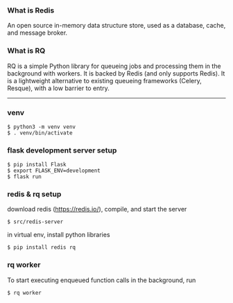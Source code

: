 ### What is Redis
An open source in-memory data structure store, used as a database, cache, and message broker.

### What is RQ
RQ is a simple Python library for queueing jobs and processing them in the background with workers. It is backed by Redis (and only supports Redis). It is a lightweight alternative to existing queueing frameworks (Celery, Resque), with a low barrier to entry.

----------------------------------------------

### venv
```
$ python3 -m venv venv
$ . venv/bin/activate
```

### flask development server setup 
```
$ pip install Flask
$ export FLASK_ENV=development
$ flask run
```

### redis & rq setup 
download redis (https://redis.io/), compile, and start the server
```
$ src/redis-server
```

in virtual env, install python libraries
```
$ pip install redis rq
```

### rq worker
To start executing enqueued function calls in the background, run
```
$ rq worker
```

